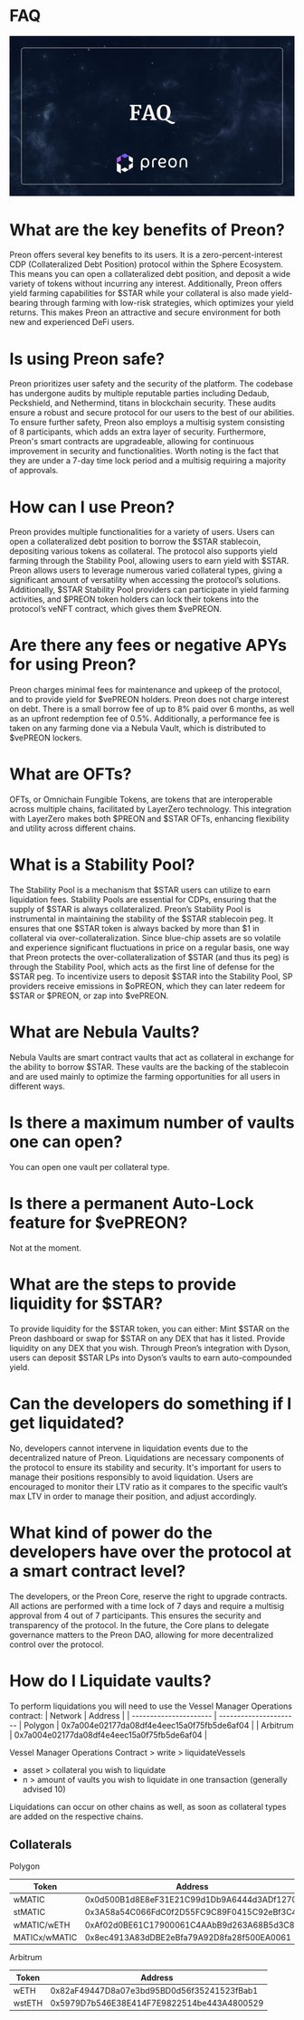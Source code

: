 # FAQ

![FAQ!](../assets/faq.jpg "FAQ")

# What are the key benefits of Preon?

Preon offers several key benefits to its users. It is a zero-percent-interest CDP (Collateralized Debt Position) protocol within the Sphere Ecosystem. This means you can open a collateralized debt position, and deposit a wide variety of tokens without incurring any interest.
Additionally, Preon offers yield farming capabilities for $STAR while your collateral is also made yield-bearing through farming with low-risk strategies, which optimizes your yield returns. This makes Preon an attractive and secure environment for both new and experienced DeFi users.

# Is using Preon safe?

Preon prioritizes user safety and the security of the platform. The codebase has undergone audits by multiple reputable parties including Dedaub, Peckshield, and Nethermind, titans in blockchain security. These audits ensure a robust and secure protocol for our users to the best of our abilities.
To ensure further safety, Preon also employs a multisig system consisting of 8 participants, which adds an extra layer of security.
Furthermore, Preon's smart contracts are upgradeable, allowing for continuous improvement in security and functionalities. Worth noting is the fact that they are under a 7-day time lock period and a multisig requiring a majority of approvals.

# How can I use Preon?

Preon provides multiple functionalities for a variety of users. Users can open a collateralized debt position to borrow the $STAR stablecoin, depositing various tokens as collateral.
The protocol also supports yield farming through the Stability Pool, allowing users to earn yield with $STAR. Preon allows users to leverage numerous varied collateral types, giving a significant amount of versatility when accessing the protocol’s solutions.
Additionally, $STAR Stability Pool providers can participate in yield farming activities, and $PREON token holders can lock their tokens into the protocol’s veNFT contract, which gives them $vePREON.

# Are there any fees or negative APYs for using Preon?

Preon charges minimal fees for maintenance and upkeep of the protocol, and to provide yield for $vePREON holders.
Preon does not charge interest on debt. There is a small borrow fee of up to 8% paid over 6 months, as well as an upfront redemption fee of 0.5%.
Additionally, a performance fee is taken on any farming done via a Nebula Vault, which is distributed to $vePREON lockers.

# What are OFTs?

OFTs, or Omnichain Fungible Tokens, are tokens that are interoperable across multiple chains, facilitated by LayerZero technology. This integration with LayerZero makes both $PREON and $STAR OFTs, enhancing flexibility and utility across different chains.

# What is a Stability Pool?

The Stability Pool is a mechanism that $STAR users can utilize to earn liquidation fees. Stability Pools are essential for CDPs, ensuring that the supply of $STAR is always collateralized.
Preon’s Stability Pool is instrumental in maintaining the stability of the $STAR stablecoin peg. It ensures that one $STAR token is always backed by more than $1 in collateral via over-collateralization.
Since blue-chip assets are so volatile and experience significant fluctuations in price on a regular basis, one way that Preon protects the over-collateralization of $STAR (and thus its peg) is through the Stability Pool, which acts as the first line of defense for the $STAR peg.
To incentivize users to deposit $STAR into the Stability Pool, SP providers receive emissions in $oPREON, which they can later redeem for $STAR or $PREON, or zap into $vePREON.

# What are Nebula Vaults?

Nebula Vaults are smart contract vaults that act as collateral in exchange for the ability to borrow $STAR. These vaults are the backing of the stablecoin and are used mainly to optimize the farming opportunities for all users in different ways.

# Is there a maximum number of vaults one can open?

You can open one vault per collateral type.

# Is there a permanent Auto-Lock feature for $vePREON?

Not at the moment.

# What are the steps to provide liquidity for $STAR?

To provide liquidity for the $STAR token, you can either:
Mint $STAR on the Preon dashboard or swap for $STAR on any DEX that has it listed.
Provide liquidity on any DEX that you wish.
Through Preon’s integration with Dyson, users can deposit $STAR LPs into Dyson’s vaults to earn auto-compounded yield.

# Can the developers do something if I get liquidated?

No, developers cannot intervene in liquidation events due to the decentralized nature of Preon. Liquidations are necessary components of the protocol to ensure its stability and security. It's important for users to manage their positions responsibly to avoid liquidation.
Users are encouraged to monitor their LTV ratio as it compares to the specific vault’s max LTV in order to manage their position, and adjust accordingly.

# What kind of power do the developers have over the protocol at a smart contract level?

The developers, or the Preon Core, reserve the right to upgrade contracts. All actions are performed with a time lock of 7 days and require a multisig approval from 4 out of 7 participants. This ensures the security and transparency of the protocol. In the future, the Core plans to delegate governance matters to the Preon DAO, allowing for more decentralized control over the protocol.

# How do I Liquidate vaults?

To perform liquidations you will need to use the Vessel Manager Operations contract:
| Network                | Address     |
| ---------------------- | ----------------------
| Polygon   | 0x7a004e02177da08df4e4eec15a0f75fb5de6af04 |
| Arbitrum  | 0x7a004e02177da08df4e4eec15a0f75fb5de6af04 |
                    
Vessel Manager Operations Contract > write > liquidateVessels

- asset > collateral you wish to liquidate
- n > amount of vaults you wish to liquidate in one transaction (generally advised 10)

Liquidations can occur on other chains as well, as soon as collateral types are added on the respective chains.

## Collaterals

Polygon

| Token  | Address   |   
|---|---|
| wMATIC   | 0x0d500B1d8E8eF31E21C99d1Db9A6444d3ADf1270  |   
| stMATIC   |0x3A58a54C066FdC0f2D55FC9C89F0415C92eBf3C4  |   
| wMATIC/wETH |0xAf02d0BE61C17900061C4AAbB9d263A68B5d3C87 |   
| MATICx/wMATIC |  0x8ec4913A83dDBE2eBfa79A92D8fa28f500EA0061 |



Arbitrum

| Token  | Address   |   
|---|---|
| wETH  | 0x82aF49447D8a07e3bd95BD0d56f35241523fBab1  |   
| wstETH | 0x5979D7b546E38E414F7E9822514be443A4800529 |
